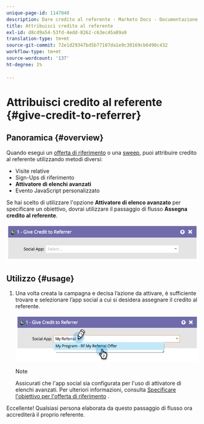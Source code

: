 ```yaml
---
unique-page-id: 1147040
description: Dare credito al referente - Marketo Docs - Documentazione del prodotto
title: Attribuisci credito al referente
exl-id: d8cd9a54-53fd-4edd-8262-c63ec45a89a9
translation-type: tm+mt
source-git-commit: 72e1d29347bd5b77107da1e9c30169cb6490c432
workflow-type: tm+mt
source-wordcount: '137'
ht-degree: 1%

---
```


# Attribuisci credito al referente {#give-credit-to-referrer}

## Panoramica {#overview}

Quando esegui un [offerta di riferimento](/help/marketo/product-docs/demand-generation/social/referral-offers/create-a-referral-offer.md) o una [sweep](/help/marketo/product-docs/demand-generation/social/sweepstakes/create-sweepstakes.md), puoi attribuire credito al referente utilizzando metodi diversi:

* Visite relative
* Sign-Ups di riferimento
* **Attivatore di elenchi avanzati**
* Evento JavaScript personalizzato

Se hai scelto di utilizzare l&#39;opzione **Attivatore di elenco avanzato** per specificare un obiettivo, dovrai utilizzare il passaggio di flusso **Assegna credito al referente**.

![](assets/image2014-9-22-15-3a59-3a18.png)

## Utilizzo {#usage}

1. Una volta creata la campagna e decisa l’azione da attivare, è sufficiente trovare e selezionare l’app social a cui si desidera assegnare il credito al referente.

   ![](assets/image2014-9-22-15-3a59-3a39.png)

   >[!NOTE]
   >
   >Assicurati che l&#39;app social sia configurata per l&#39;uso di attivatore di elenchi avanzati. Per ulteriori informazioni, consulta [Specificare l&#39;obiettivo per l&#39;offerta di riferimento](/help/marketo/product-docs/demand-generation/social/referral-offers/specify-goal-for-referral-offer.md) .

Eccellente! Qualsiasi persona elaborata da questo passaggio di flusso ora accrediterà il proprio referente.
